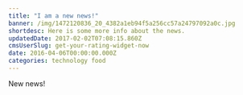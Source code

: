 ```yaml
---
title: "I am a new news!"
banner: /img/1472120836_20_4382a1eb94f5a256cc57a24797092a0c.jpg
shortdesc: Here is some more info about the news.
updatedDate: 2017-02-02T07:08:15.860Z
cmsUserSlug: get-your-rating-widget-now
date: 2016-04-06T00:00:00.000Z
categories: technology food
---
```


New news!
